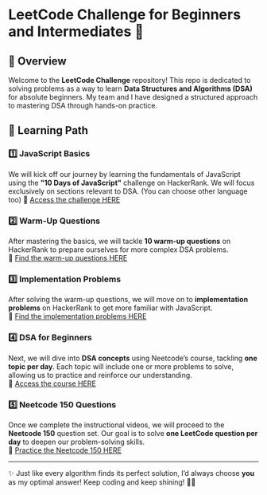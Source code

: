 # LeetCode Challenge for Beginners and Intermediates 🚀

## 📌 Overview

Welcome to the **LeetCode Challenge** repository! This repo is dedicated to solving problems as a way to learn **Data Structures and Algorithms (DSA)** for absolute beginners. My team and I have designed a structured approach to mastering DSA through hands-on practice.

## 📖 Learning Path

### 1️⃣ JavaScript Basics

We will kick off our journey by learning the fundamentals of JavaScript using the **"10 Days of JavaScript"** challenge on HackerRank. We will focus exclusively on sections relevant to DSA. (You can choose other language too)
🔗 [Access the challenge HERE](https://www.hackerrank.com/domains/tutorials/10-days-of-javascript)

### 2️⃣ Warm-Up Questions

After mastering the basics, we will tackle **10 warm-up questions** on HackerRank to prepare ourselves for more complex DSA problems.  
🔗 [Find the warm-up questions HERE](https://www.hackerrank.com/domains/algorithms?filters%5Bsubdomains%5D%5B%5D=warmup&badge_type=problem-solving)

### 3️⃣ Implementation Problems

After solving the warm-up questions, we will move on to **implementation problems** on HackerRank to get more familiar with JavaScript.  
🔗 [Find the implementation problems HERE](https://www.hackerrank.com/domains/algorithms?filters%5Bsubdomains%5D%5B%5D=implementation)

### 4️⃣ DSA for Beginners

Next, we will dive into **DSA concepts** using Neetcode’s course, tackling **one topic per day**. Each topic will include one or more problems to solve, allowing us to practice and reinforce our understanding.  
🔗 [Access the course HERE](https://neetcode.io/courses/dsa-for-beginners)

### 5️⃣ Neetcode 150 Questions

Once we complete the instructional videos, we will proceed to the **Neetcode 150** question set. Our goal is to solve **one LeetCode question per day** to deepen our problem-solving skills.  
🔗 [Practice the Neetcode 150 HERE](https://neetcode.io/practice)

---

✨ Just like every algorithm finds its perfect solution, I’d always choose **you** as my optimal answer! Keep coding and keep shining! 💖😊
